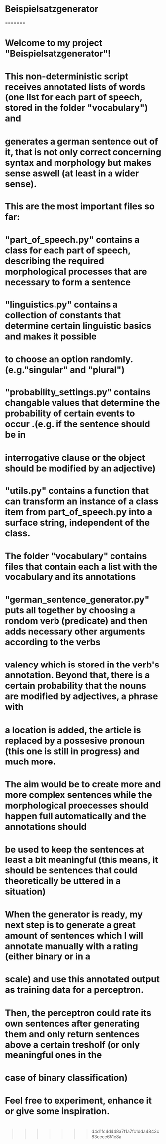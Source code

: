 # Beispielsatzgenerator

=======
# Welcome to my project "Beispielsatzgenerator"!
# This non-deterministic script receives annotated lists of words (one list for each part of speech, stored in the folder "vocabulary") and
# generates a german sentence out of it, that is not only correct concerning syntax and morphology but makes sense aswell (at least in a wider sense).
# This are the most important files so far:
# "part_of_speech.py" contains a class for each part of speech, describing the required morphological processes that are necessary to form a sentence
# "linguistics.py" contains a collection of constants that determine certain linguistic basics and makes it possible 
# to choose an option randomly. (e.g."singular" and "plural")
# "probability_settings.py" contains changable values that determine the probability of certain events to occur .(e.g. if the sentence should be in 
# interrogative clause or the object should be modified by an adjective)
# "utils.py" contains a function that can transform an instance of a class item from part_of_speech.py into a surface string, independent of the class.
# The folder "vocabulary" contains files that contain each a list with the vocabulary and its annotations
# "german_sentence_generator.py" puts all together by choosing a rondom verb (predicate) and then adds necessary other arguments according to the verbs
# valency which is stored in the verb's annotation. Beyond that, there is a certain probability that the nouns are modified by adjectives, a phrase with
# a location is added, the article is replaced by a possesive pronoun (this one is still in progress) and much more. 
#
# The aim would be to create more and more complex sentences while the morphological proecesses should happen full automatically and the annotations should
# be used to keep the sentences at least a bit meaningful (this means, it should be sentences that could theoretically be uttered in a situation)
# When the generator is ready, my next step is to generate a great amount of sentences which I will annotate manually with a rating (either binary or in a
# scale) and use this annotated output as training data for a perceptron.
# Then, the perceptron could rate its own sentences after generating them and only return sentences above a certain tresholf (or only meaningful ones in the
# case of binary classification)
#
# Feel free to experiment, enhance it or give some inspiration.
#
#
>>>>>>> d4d1fc4d448a7f1a7fc1dda4843c83cece651e8a
